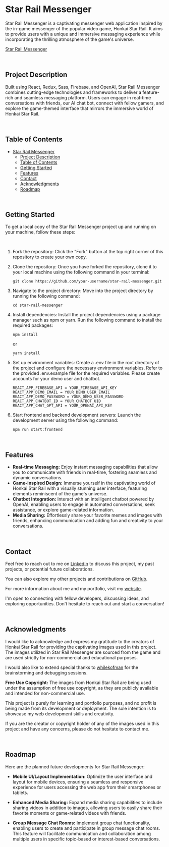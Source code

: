 # Star Rail Messenger

Star Rail Messenger is a captivating messenger web application inspired by the in-game messenger of the popular video game, Honkai Star Rail. It aims to provide users with a unique and immersive messaging experience while incorporating the thrilling atmosphere of the game's universe.

[Star Rail Messenger](https://star-rail-messenger.onrender.com/)

<br>

## Project Description

Built using React, Redux, Sass, Firebase, and OpenAI, Star Rail Messenger combines cutting-edge technologies and frameworks to deliver a feature-rich and seamless messaging platform. Users can engage in real-time conversations with friends, our AI chat bot, connect with fellow gamers, and explore the game-themed interface that mirrors the immersive world of Honkai Star Rail.

<br>

## Table of Contents

- [Star Rail Messenger](#star-rail-messenger)
  - [Project Description](#project-description)
  - [Table of Contents](#table-of-contents)
  - [Getting Started](#getting-started)
  - [Features](#features)
  - [Contact](#contact)
  - [Acknowledgments](#acknowledgments)
  - [Roadmap](#roadmap)

<br>

## Getting Started

To get a local copy of the Star Rail Messenger project up and running on your machine, follow these steps:

<br>

1. Fork the repository: Click the "Fork" button at the top right corner of this repository to create your own copy.
2. Clone the repository: Once you have forked the repository, clone it to your local machine using the following command in your terminal:

   ```
   git clone https://github.com/your-username/star-rail-messenger.git
   ```
3. Navigate to the project directory: Move into the project directory by running the following command:
   ```
   cd star-rail-messenger
   ```
4. Install dependencies: Install the project dependencies using a package manager such as npm or yarn. Run the following command to install the required packages:
   ```
   npm install
   ```
   or 
   ```
   yarn install
   ```
5. Set up environment variables: Create a .env file in the root directory of the project and configure the necessary environment variables. Refer to the provided .env.example file for the required variables. Please create accounts for your demo user and chatbot.
   ```
   REACT_APP_FIREBASE_API = YOUR_FIREBASE_API_KEY
   REACT_APP_DEMO_EMAIL = YOUR_DEMO_USER_EMAIL
   REACT_APP_DEMO_PASSWORD = YOUR_DEMO_USER_PASSWORD
   REACT_APP_CHATBOT_ID = YOUR_CHATBOT_UID
   REACT_APP_CHAT_GPT_API = YOUR_OPENAI_API_KEY
   ```
6. Start frontend and backend development servers: Launch the development server using the following command:
   ```
   npm run start:frontend
   ```

<br>


 ## Features
- **Real-time Messaging:** Enjoy instant messaging capabilities that allow you to communicate with friends in real-time, fostering seamless and dynamic conversations.
- **Game-inspired Design:** Immerse yourself in the captivating world of Honkai Star Rail with a visually stunning user interface, featuring elements reminiscent of the game's universe.
- **Chatbot Integration:** Interact with an intelligent chatbot powered by OpenAI, enabling users to engage in automated conversations, seek assistance, or explore game-related information.
- **Media Sharing:** Effortlessly share your favorite memes and images with friends, enhancing communication and adding fun and creativity to your conversations.

<br>

## Contact

Feel free to reach out to me on [LinkedIn](https://www.linkedin.com/in/wchen42/) to discuss this project, my past projects, or potential future collaborations.

You can also explore my other projects and contributions on [GitHub](https://github.com/wichen42).

For more information about me and my portfolio, visit my [website](https://wilsonchen.dev/).

I'm open to connecting with fellow developers, discussing ideas, and exploring opportunities. Don't hesitate to reach out and start a conversation!

<br>

## Acknowledgments

I would like to acknowledge and express my gratitude to the creators of Honkai Star Rail for providing the captivating images used in this project. The images utilized in Star Rail Messenger are sourced from the game and are used strictly for non-commercial and educational purposes.

I would also like to extend special thanks to [whilekofman](https://github.com/whilekofman) for the brainstorming and debugging sessions. 

**Free Use Copyright:** The images from Honkai Star Rail are being used under the assumption of free use copyright, as they are publicly available and intended for non-commercial use.

This project is purely for learning and portfolio purposes, and no profit is being made from its development or deployment. The sole intention is to showcase my web development skills and creativity.

If you are the creator or copyright holder of any of the images used in this project and have any concerns, please do not hesitate to contact me.

<br>

## Roadmap

Here are the planned future developments for Star Rail Messenger:

- **Mobile UI/Layout Implementation:** Optimize the user interface and layout for mobile devices, ensuring a seamless and responsive experience for users accessing the web app from their smartphones or tablets.

- **Enhanced Media Sharing:** Expand media sharing capabilities to include sharing videos in addition to images, allowing users to easily share their favorite moments or game-related videos with friends.

- **Group Message Chat Rooms:** Implement group chat functionality, enabling users to create and participate in group message chat rooms. This feature will facilitate communication and collaboration among multiple users in specific topic-based or interest-based conversations.
